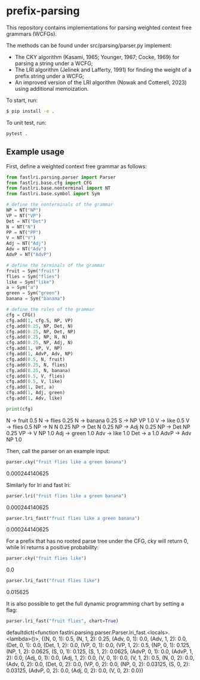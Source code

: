 # prefix-parsing

This repository contains implementations for parsing weighted context free grammars (WCFGs). 

The methods can be found under src/parsing/parser.py implement:
- The CKY algorithm (Kasami, 1965; Younger,
1967; Cocke, 1969) for parsing a string under a WCFG;
- The LRI algorithm  (Jelinek and Lafferty, 1991) for finding the weight of a prefix string under a WCFG;
- An improved version of the LRI algorithm (Nowak and Cotterell, 2023) using additional memoization.

To start, run:
```bash
$ pip install -e .
```
To unit test, run:
```
pytest .
```

## Example usage
First, define a weighted context free grammar as follows:
```python
from fastlri.parsing.parser import Parser
from fastlri.base.cfg import CFG
from fastlri.base.nonterminal import NT
from fastlri.base.symbol import Sym

# define the nonterminals of the grammar
NP = NT("NP")
VP = NT("VP")
Det = NT("Det")
N = NT("N")
PP = NT("PP")
V = NT("V")
Adj = NT("Adj")
Adv = NT("Adv")
AdvP = NT("AdvP")

# define the terminals of the grammar
fruit = Sym("fruit")
flies = Sym("flies")
like = Sym("like")
a = Sym("a")
green = Sym("green")
banana = Sym("banana")

# define the rules of the grammar
cfg = CFG()
cfg.add(1, cfg.S, NP, VP)
cfg.add(0.25, NP, Det, N)
cfg.add(0.25, NP, Det, NP)
cfg.add(0.25, NP, N, N)
cfg.add(0.25, NP, Adj, N)
cfg.add(1, VP, V, NP)
cfg.add(1, AdvP, Adv, NP)
cfg.add(0.5, N, fruit)
cfg.add(0.25, N, flies)
cfg.add(0.25, N, banana)
cfg.add(0.5, V, flies)
cfg.add(0.5, V, like)
cfg.add(1, Det, a)
cfg.add(1, Adj, green)
cfg.add(1, Adv, like)

print(cfg)
```
N → fruit	0.5
N → flies	0.25
N → banana	0.25
S → NP VP	1.0
V → like	0.5
V → flies	0.5
NP → N N	0.25
NP → Det N	0.25
NP → Adj N	0.25
NP → Det NP	0.25
VP → V NP	1.0
Adj → green	1.0
Adv → like	1.0
Det → a		1.0
AdvP → Adv NP	1.0

Then, call the parser on an example input:
```python
parser.cky("fruit flies like a green banana")
```
0.000244140625

Similarly for lri and fast lri:
```python
parser.lri("fruit flies like a green banana")
```
0.000244140625

```python
parser.lri_fast("fruit flies like a green banana")
```
0.000244140625

For a prefix that has no rooted parse tree under the CFG, cky will return 0, while lri returns a positive probability:

```python
parser.cky("fruit flies like")
```
0.0

```python
parser.lri_fast("fruit flies like")
```
0.015625

It is also possible to get the full dynamic programming chart by setting a flag:

```python
parser.lri_fast("fruit flies", chart=True)
```
defaultdict(\<function fastlri.parsing.parser.Parser.lri_fast.\<locals\>.\<lambda>()\>,
            {(N, 0, 1): 0.5,
             (N, 1, 2): 0.25,
             (Adv, 0, 1): 0.0,
             (Adv, 1, 2): 0.0,
             (Det, 0, 1): 0.0,
             (Det, 1, 2): 0.0,
             (VP, 0, 1): 0.0,
             (VP, 1, 2): 0.5,
             (NP, 0, 1): 0.125,
             (NP, 1, 2): 0.0625,
             (S, 0, 1): 0.125,
             (S, 1, 2): 0.0625,
             (AdvP, 0, 1): 0.0,
             (AdvP, 1, 2): 0.0,
             (Adj, 0, 1): 0.0,
             (Adj, 1, 2): 0.0,
             (V, 0, 1): 0.0,
             (V, 1, 2): 0.5,
             (N, 0, 2): 0.0,
             (Adv, 0, 2): 0.0,
             (Det, 0, 2): 0.0,
             (VP, 0, 2): 0.0,
             (NP, 0, 2): 0.03125,
             (S, 0, 2): 0.03125,
             (AdvP, 0, 2): 0.0,
             (Adj, 0, 2): 0.0,
             (V, 0, 2): 0.0})